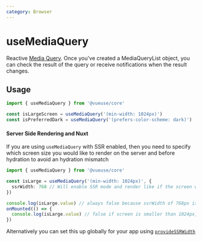 ```yaml
---
category: Browser
---
```


# useMediaQuery

Reactive [Media Query](https://developer.mozilla.org/en-US/docs/Web/CSS/Media_Queries/Testing_media_queries). Once you've created a MediaQueryList object, you can check the result of the query or receive notifications when the result changes.

## Usage

```ts
import { useMediaQuery } from '@vueuse/core'

const isLargeScreen = useMediaQuery('(min-width: 1024px)')
const isPreferredDark = useMediaQuery('(prefers-color-scheme: dark)')
```

#### Server Side Rendering and Nuxt

If you are using `useMediaQuery` with SSR enabled, then you need to specify which screen size you would like to render on the server and before hydration to avoid an hydration mismatch

```ts
import { useMediaQuery } from '@vueuse/core'

const isLarge = useMediaQuery('(min-width: 1024px)', {
  ssrWidth: 768 // Will enable SSR mode and render like if the screen was 768px wide
})

console.log(isLarge.value) // always false because ssrWidth of 768px is smaller than 1024px
onMounted(() => {
  console.log(isLarge.value) // false if screen is smaller than 1024px, true if larger than 1024px
})
```

Alternatively you can set this up globally for your app using [`provideSSRWidth`](../useSSRWidth/index.md)
